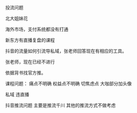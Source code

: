 投流问题

北大姐妹花


海外市场，支付系统都没有打通



新东方有直播复盘的课程



抖音的流量如何引流导私域，张老师回答现在有相应的工具。



张老师，现在已经不进行



依据背书找官方推。



课程问题：
痛点不明确
权益点不明确
切焦虑点
大咖部分加头像



私域
违直播



抖音推流问题
主要是推流千川
其他的推流方式不做考虑


